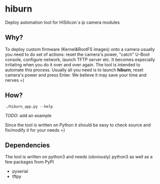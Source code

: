 # hiburn
Deploy automation tool for HiSilicon`s ip camera modules

## Why?
To deploy custom firmware (Kernel&RootFS images) onto a camera usually you need to do set of
actions: reset the camera's power, "catch" U-Boot console, configure network, launch TFTP server
etc. It becomes especially irritating when you do it over and over again.
The tool is intended to automate this process. Usually all you need is to launch **hiburn**, reset camera's
power and press Enter. We believe it may save your time and nerves =)

## How?
`./hiburn_app.py --help`

*TODO*: add an example

Since the tool is written on Python it should be easy to check source and fix/modify it for your needs =)

## Dependencies
The tool is written on python3 and needs (obviously) python3 as well as a few packages from PyPI
* pyserial
* tftpy
